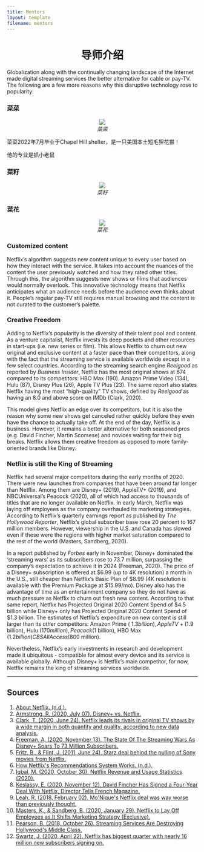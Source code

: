 ```yaml
---
title: Mentors
layout: template
filename: mentors
--- 
```

<h1 align ="center" > 导师介绍 </h1>

Globalization along with the continually changing landscape of the Internet made digital streaming services the better alternative for cable or pay-TV. The following are a few more reasons why this disruptive technology rose to popularity:

### 菜菜
<p align="center">
  <img src="https://raw.githubusercontent.com/zhaofenqiang/liuxue/main/_includes/2.jpg">
   <br>
  <em> 菜菜 </em>
</p>
菜菜2022年7月毕业于Chapel Hill shelter，是一只美国本土短毛狸花猫！

他的专业是抓小老鼠

### 菜籽
<p align="center">
  <img src="https://raw.githubusercontent.com/zhaofenqiang/liuxue/main/_includes/3.jpg">
   <br>
  <em> 菜籽 </em>
</p>

### 菜花

<p align="center">
  <img src="https://raw.githubusercontent.com/zhaofenqiang/liuxue/main/_includes/1.jpg">
   <br>
  <em> 菜花 </em>
</p>

### Customized content

Netflix’s algorithm suggests new content unique to every user based on how they interact with the service. It takes into account the nuances of the content the user previously watched and how they rated other titles. Through this, the algorithm suggests new shows or films that audiences would normally overlook. This innovative technology means that Netflix anticipates what an audience needs before the audience even thinks about it. People’s regular pay-TV still requires manual browsing and the content is not curated to the customer’s palette. 

### Creative Freedom

Adding to Netflix’s popularity is the diversity of their talent pool and content. As a venture capitalist, Netflix invests its deep pockets and other resources in start-ups (i.e. new series or film). This allows Netflix to churn out new original and exclusive content at a faster pace than their competitors, along with the fact that the streaming service is available worldwide except in a few select countries. According to the streaming search engine *Reelgood* as reported by *Business Insider*, Netflix has the most original shows at 674 compared to its competitors: HBO Max (190). Amazon Prime Video (134), Hulu (87), Disney Plus (26), Apple TV Plus (23). The same report also states Netflix having the most “high-quality” TV shows, defined by *Reelgood* as having an 8.0 and above score on IMDb (Clark, 2020). 

This model gives Netflix an edge over its competitors, but it is also the reason why some new shows get canceled rather quickly before they even have the chance to actually take off. At the end of the day, Netflix is a business. However, it remains a better alternative for both seasoned pros (e.g. David Fincher, Martin Scorsese) and novices waiting for their big breaks. Netflix allows them creative freedom as opposed to more family-oriented brands like Disney. 

### Netflix is still the King of Streaming

Netflix had several major competitors during the early months of 2020. There were new launches from companies that have been around far longer than Netflix. Among them are Disney+ (2019), AppleTV+ (2019), and NBCUniversal’s Peacock (2020), all of which had access to thousands of titles that are no longer available on Netflix. In early March, Netflix was laying off employees as the company overhauled its marketing strategies. According to Netflix’s quarterly earnings report as published by *The Hollywood Reporter*, Netflix’s global subscriber base rose 20 percent to 167 million members. However, viewership in the U.S. and Canada has slowed even if these were the regions with higher market saturation compared to the rest of the world (Masters, Sandberg, 2020). 

In a report published by *Forbes* early in November, Disney+ dominated the ‘streaming wars’ as its subscribers rose to 73.7 million, surpassing the company’s expectation to achieve it in 2024 (Freeman, 2020). The price of a Disney+ subscription is offered at $6.99 (up to 4K resolution) a month in the U.S., still cheaper than Netflix’s Basic Plan of $8.99 (4K resolution is available with the Premium Package at $15.99/mo). Disney also has the advantage of time as an entertainment company so they do not have as much pressure as Netflix to churn out fresh new content. According to that same report, Netflix has Projected Original 2020 Content Spend of  $4.5 billion while Disney+ only has Projected Original 2020 Content Spend of $1.3 billion. The estimates of Netflix’s expenditure on new content is still larger than its other competitors: Amazon Prime ( $1.3 billion), Apple TV+ ($1.9 billion), Hulu ($170 million), Peacock ($1 billion), HBO Max ($1.2 billion) CBS All Access ($800 million). 

Nevertheless, Netflix’s early investments in research and development made it ubiquitous - compatible for almost every device and its service is available globally. Although Disney+ is Netflix’s main competitor, for now, Netflix remains the king of streaming services worldwide. 

***

## Sources
1. [About Netflix. (n.d.).](https://about.netflix.com/en)
2. [Armstrong, R. (2020, July 07). Disney+ vs. Netflix.](https://www.highspeedinternet.com/resources/disney-plus-vs-netflix)
3. [Clark, T. (2020, June 24). Netflix leads its rivals in original TV shows by a wide margin in both quantity and quality, according to new data analysis.](https://www.businessinsider.com/streaming-comparison-netflix-leads-rivals-in-original-tv-shows-2020-6)
4. [Freeman, A. (2020, November 13). The State Of The Streaming Wars As Disney+ Soars To 73 Million Subscribers.](https://www.forbes.com/sites/abigailfreeman/2020/11/13/the-state-of-the-streaming-wars-as-disney-soars-to-73-million-subscribers/?sh=7808b4bd7d39)
5. [Fritz, B., & Flint, J. (2011, June 24). Starz deal behind the pulling of Sony movies from Netflix.](https://www.latimes.com/entertainment/la-xpm-2011-jun-24-la-fi-ct-starz-netflix-20110624-story.html)
6. [How Netflix's Recommendations System Works. (n.d.).](https://help.netflix.com/en/node/100639)
7. [Iqbal, M. (2020, October 30). Netflix Revenue and Usage Statistics (2020).](https://www.businessofapps.com/data/netflix-statistics/)
8. [Keslassy, E. (2020, November 12). David Fincher Has Signed a Four-Year Deal With Netflix, Director Tells French Magazine.](https://variety.com/2020/film/global/david-fincher-netflix-deal-four-year-1234830045/)
9. [Leah, R. (2018, February 02). Mo'Nique's Netflix deal was way worse than previously thought.](https://www.salon.com/2018/02/02/moniques-netflix-deal-was-way-worse-than-previously-thought/)
10. [Masters, K., & Sandberg, B. (2020, January 29). Netflix to Lay Off Employees as It Shifts Marketing Strategy (Exclusive).](https://www.hollywoodreporter.com/news/netflix-lay-employees-as-it-shifts-marketing-strategy-1272747)
11. [Pearson, B. (2018, October 26). Streaming Services Are Destroying Hollywood's Middle Class.](https://www.slashfilm.com/hollywoods-middle-class/)
12. [Swartz, J. (2020, April 22). Netflix has biggest quarter with nearly 16 million new subscribers signing on.](https://www.marketwatch.com/story/netflix-adds-more-than-15-million-new-subscribers-stock-rockets-higher-2020-04-21)
